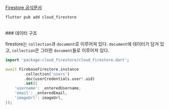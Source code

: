 [Firestore 공식문서](https://firebase.google.com/docs/firestore/quickstart)
```dart
flutter pub add cloud_firestore
```
<br>
### 데이터 구조

firestore는 `collection`과 `document`로 이루어져 있다. `document`에 데이터가 담겨 있고, `collection`은 그러한 `document`들로 이루어져 있다.
<br>
```dart
import 'package:cloud_firestore/cloud_firestore.dart';

await FirebaseFirestore.instance
		.collection('users')
		.doc(userCredentials.user!.uid)
		.set({
	'username': _enteredUsername,
	'email': _enteredEmail,
	'imageUrl': imageUrl,
});
```
